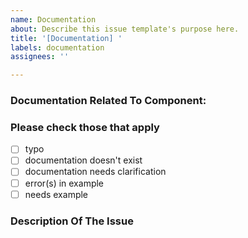 ```yaml
---
name: Documentation
about: Describe this issue template's purpose here.
title: '[Documentation] '
labels: documentation
assignees: ''

---
```


### Documentation Related To Component:
<!-- Type name of component here (e.g. "Contribute", or "Logging" ) -->

### Please check those that apply

- [ ] typo
- [ ] documentation doesn't exist
- [ ] documentation needs clarification
- [ ] error(s) in example
- [ ] needs example

### Description Of The Issue
<!-- Descrbe the issue in detail here -->